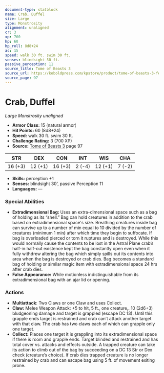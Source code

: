 ```yaml
---
document-type: statblock
name: Crab, Duffel
size: Large
type: Monstrosity
alignment: unaligned
cr: 3
xp: 700
hp: 60
hp_roll: 8d8+24
ac: 15
speed: walk 30 ft. swim 30 ft.
senses: blindsight 30 ft. 
passive_perception: 11
source_title: Tome of Beasts 3
source_url: https://koboldpress.com/kpstore/product/tome-of-beasts-3-for-5th-edition/
source_page: 97
---
```


# Crab, Duffel

*Large* *Monstrosity* *unaligned*

- **Armor Class:** 15 (natural armor)
- **Hit Points:** 60 (8d8+24)
- **Speed:** walk 30 ft. swim 30 ft.
- **Challenge Rating:** 3 (700 XP)
- **Source:** [Tome of Beasts 3](https://koboldpress.com/kpstore/product/tome-of-beasts-3-for-5th-edition/) page 97

| STR | DEX | CON | INT | WIS | CHA |
| --- | --- | --- | --- | --- | --- |
| 16 (+3) | 12 (+1) | 16 (+3) | 2 (-4) | 12 (+1) | 7 (-2) |

- **Skills:** perception +1
- **Senses:** blindsight 30', passive Perception 11
- **Languages:** —

### Special Abilities

- **Extradimensional Bag:** Uses an extra-dimensional space such as a bag of holding as its “shell.” Bag can hold creatures in addition to the crab based on extradimensional space's size. Breathing creatures inside bag can survive up to a number of min equal to 10 divided by the number of creatures (minimum 1 min) after which time they begin to suffocate. If bag is overloaded pierced or torn it ruptures and is destroyed. While this would normally cause the contents to be lost in the Astral Plane crab’s half-in half-out existence kept the bag constantly open even when it fully withdrew altering the bag which simply spills out its contents into area when the bag is destroyed or crab dies. Bag becomes a standard bag of holding or similar magic item with extradimensional space 24 hrs after crab dies.
- **False Appearance:** While motionless indistinguishable from its extradimensional bag with an ajar lid or opening.

### Actions

- **Multiattack:** Two Claws or one Claw and uses Collect.
- **Claw:** Melee Weapon Attack: +5 to hit, 5 ft., one creature,. 10 (2d6+3) bludgeoning damage and target is grappled (escape DC 13). Until this grapple ends target is restrained and crab can’t attack another target with that claw. The crab has two claws each of which can grapple only one target.
- **Collect:** Places one target it is grappling into its extradimensional space if there is room and grapple ends. Target blinded and restrained and has total cover vs. attacks and effects outside. A trapped creature can take its action to climb out of the bag by succeeding on a DC 13 Str or Dex check (creature’s choice). If crab dies trapped creature is no longer restrained by crab and can escape bag using 5 ft. of movement exiting prone.
